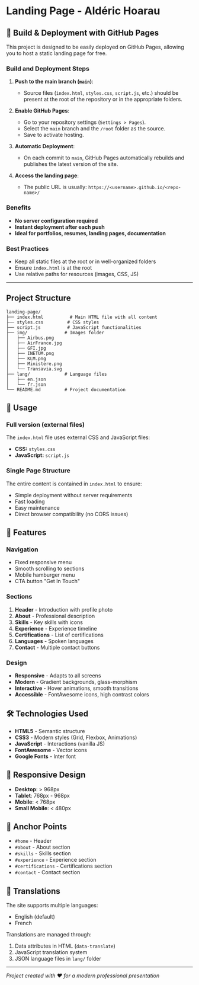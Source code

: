 # Landing Page - Aldéric Hoarau

## 🚀 Build & Deployment with GitHub Pages

This project is designed to be easily deployed on GitHub Pages, allowing you to host a static landing page for free.

### Build and Deployment Steps

1. **Push to the main branch (`main`)**:
	- Source files (`index.html`, `styles.css`, `script.js`, etc.) should be present at the root of the repository or in the appropriate folders.

2. **Enable GitHub Pages**:
	- Go to your repository settings (`Settings > Pages`).
	- Select the `main` branch and the `/root` folder as the source.
	- Save to activate hosting.

3. **Automatic Deployment**:
	- On each commit to `main`, GitHub Pages automatically rebuilds and publishes the latest version of the site.

4. **Access the landing page**:
	- The public URL is usually:
	  `https://<username>.github.io/<repo-name>/`

### Benefits

- **No server configuration required**
- **Instant deployment after each push**
- **Ideal for portfolios, resumes, landing pages, documentation**

### Best Practices

- Keep all static files at the root or in well-organized folders
- Ensure `index.html` is at the root
- Use relative paths for resources (images, CSS, JS)

---


##  Project Structure

```
landing-page/
├── index.html          # Main HTML file with all content
├── styles.css         # CSS styles
├── script.js          # JavaScript functionalities
├── img/              # Images folder
│   ├── Airbus.png
│   ├── AirFrance.jpg
│   ├── GFI.jpg
│   ├── INETUM.png
│   ├── KLM.png
│   ├── Ministere.png
│   └── Transavia.svg
├── lang/             # Language files
│   ├── en.json
│   └── fr.json
└── README.md         # Project documentation
```

## 🚀 Usage

### Full version (external files)
The `index.html` file uses external CSS and JavaScript files:
- **CSS:** `styles.css`
- **JavaScript:** `script.js`

### Single Page Structure
The entire content is contained in `index.html` to ensure:
- Simple deployment without server requirements
- Fast loading
- Easy maintenance
- Direct browser compatibility (no CORS issues)

## 🎨 Features

### Navigation
- Fixed responsive menu
- Smooth scrolling to sections
- Mobile hamburger menu
- CTA button "Get In Touch"

### Sections
1. **Header** - Introduction with profile photo
2. **About** - Professional description
3. **Skills** - Key skills with icons
4. **Experience** - Experience timeline
5. **Certifications** - List of certifications
6. **Languages** - Spoken languages
7. **Contact** - Multiple contact buttons

### Design
- **Responsive** - Adapts to all screens
- **Modern** - Gradient backgrounds, glass-morphism
- **Interactive** - Hover animations, smooth transitions
- **Accessible** - FontAwesome icons, high contrast colors

## 🛠️ Technologies Used

- **HTML5** - Semantic structure
- **CSS3** - Modern styles (Grid, Flexbox, Animations)
- **JavaScript** - Interactions (vanilla JS)
- **FontAwesome** - Vector icons
- **Google Fonts** - Inter font

## 📱 Responsive Design

- **Desktop**: > 968px
- **Tablet**: 768px - 968px
- **Mobile**: < 768px
- **Small Mobile**: < 480px

## 🎯 Anchor Points

- `#home` - Header
- `#about` - About section
- `#skills` - Skills section
- `#experience` - Experience section
- `#certifications` - Certifications section
- `#contact` - Contact section

## 🔄 Translations

The site supports multiple languages:
- English (default)
- French

Translations are managed through:
1. Data attributes in HTML (`data-translate`)
2. JavaScript translation system
3. JSON language files in `lang/` folder

---
*Project created with ❤️ for a modern professional presentation*

